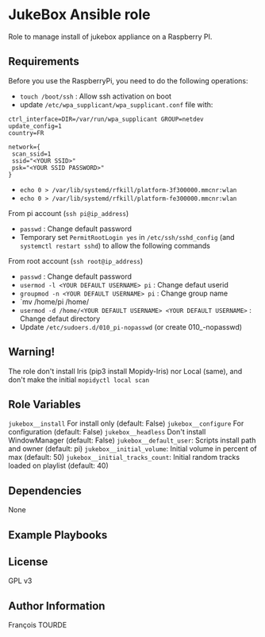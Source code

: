 JukeBox Ansible role
====================

Role to manage install of jukebox appliance on a Raspberry PI.

Requirements
------------

Before you use the RaspberryPi, you need to do the following operations:

* `touch /boot/ssh` : Allow ssh activation on boot
* update `/etc/wpa_supplicant/wpa_supplicant.conf` file with:
```
ctrl_interface=DIR=/var/run/wpa_supplicant GROUP=netdev
update_config=1
country=FR

network={
 scan_ssid=1
 ssid="<YOUR SSID>"
 psk="<YOUR SSID PASSWORD>"
}
```
* `echo 0 > /var/lib/systemd/rfkill/platform-3f300000.mmcnr:wlan`
* `echo 0 > /var/lib/systemd/rfkill/platform-fe300000.mmcnr:wlan`

From pi account (`ssh pi@ip_address`)
* `passwd` : Change default password
* Temporary set `PermitRootLogin yes` in `/etc/ssh/sshd_config` (and `systemctl restart sshd`) to allow the following commands

From root account (`ssh root@ip_address`)
* `passwd` : Change default password
* `usermod -l <YOUR DEFAULT USERNAME> pi` : Change defaut userid
* `groupmod -n <YOUR DEFAULT USERNAME> pi` : Change group name
* `mv /home/pi /home/<YOUR DEFAULT USERNAME>
* `usermod -d /home/<YOUR DEFAULT USERNAME> <YOUR DEFAULT USERNAME>` : Change defaut directory
* Update `/etc/sudoers.d/010_pi-nopasswd` (or create 010_<YOUR DEFAULT USERNAME>-nopasswd)

Warning!
--------

The role don't install Iris (pip3 install Mopidy-Iris) nor Local (same), and don't make the initial `mopidyctl local scan`

Role Variables
--------------

`jukebox__install` For install only (default: False)
`jukebox__configure` For configuration  (default: False)
`jukebox__headless` Don't install WindowManager  (default: False)
`jukebox__default_user`: Scripts install path and owner  (default: pi)
`jukebox__initial_volume`: Initial volume in percent of max (default: 50)
`jukebox__initial_tracks_count`: Initial random tracks loaded on playlist (default: 40)


Dependencies
------------

None

Example Playbooks
-----------------

License
-------

GPL v3

Author Information
------------------

François TOURDE
